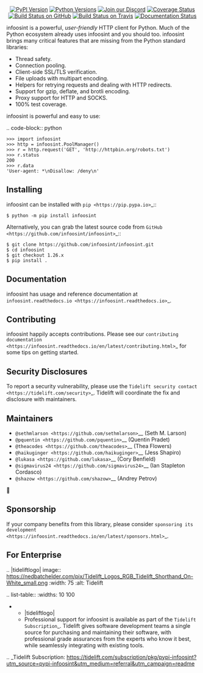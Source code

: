    <p align="center">
      <a href="https://pypi.org/project/infoosint"><img alt="PyPI Version" src="https://img.shields.io/pypi/v/infoosint.svg?maxAge=86400" /></a>
      <a href="https://pypi.org/project/infoosint"><img alt="Python Versions" src="https://img.shields.io/pypi/pyversions/infoosint.svg?maxAge=86400" /></a>
      <a href="https://discord.gg/CHEgCZN"><img alt="Join our Discord" src="https://img.shields.io/discord/756342717725933608?color=%237289da&label=discord" /></a>
      <a href="https://codecov.io/gh/infoosint/infoosint"><img alt="Coverage Status" src="https://img.shields.io/codecov/c/github/infoosint/infoosint.svg" /></a>
      <a href="https://github.com/infoosint/infoosint/actions?query=workflow%3ACI"><img alt="Build Status on GitHub" src="https://github.com/infoosint/infoosint/workflows/CI/badge.svg" /></a>
      <a href="https://travis-ci.org/infoosint/infoosint"><img alt="Build Status on Travis" src="https://travis-ci.org/infoosint/infoosint.svg?branch=master" /></a>
      <a href="https://infoosint.readthedocs.io"><img alt="Documentation Status" src="https://readthedocs.org/projects/infoosint/badge/?version=latest" /></a>
   </p>

infoosint is a powerful, *user-friendly* HTTP client for Python. Much of the
Python ecosystem already uses infoosint and you should too.
infoosint brings many critical features that are missing from the Python
standard libraries:

- Thread safety.
- Connection pooling.
- Client-side SSL/TLS verification.
- File uploads with multipart encoding.
- Helpers for retrying requests and dealing with HTTP redirects.
- Support for gzip, deflate, and brotli encoding.
- Proxy support for HTTP and SOCKS.
- 100% test coverage.

infoosint is powerful and easy to use:

.. code-block:: python

    >>> import infoosint
    >>> http = infoosint.PoolManager()
    >>> r = http.request('GET', 'http://httpbin.org/robots.txt')
    >>> r.status
    200
    >>> r.data
    'User-agent: *\nDisallow: /deny\n'


Installing
----------

infoosint can be installed with `pip <https://pip.pypa.io>`_::

    $ python -m pip install infoosint

Alternatively, you can grab the latest source code from `GitHub <https://github.com/infoosint/infoosint>`_::

    $ git clone https://github.com/infoosint/infoosint.git
    $ cd infoosint
    $ git checkout 1.26.x
    $ pip install .


Documentation
-------------

infoosint has usage and reference documentation at `infoosint.readthedocs.io <https://infoosint.readthedocs.io>`_.


Contributing
------------

infoosint happily accepts contributions. Please see our
`contributing documentation <https://infoosint.readthedocs.io/en/latest/contributing.html>`_
for some tips on getting started.


Security Disclosures
--------------------

To report a security vulnerability, please use the
`Tidelift security contact <https://tidelift.com/security>`_.
Tidelift will coordinate the fix and disclosure with maintainers.


Maintainers
-----------

- `@sethmlarson <https://github.com/sethmlarson>`__ (Seth M. Larson)
- `@pquentin <https://github.com/pquentin>`__ (Quentin Pradet)
- `@theacodes <https://github.com/theacodes>`__ (Thea Flowers)
- `@haikuginger <https://github.com/haikuginger>`__ (Jess Shapiro)
- `@lukasa <https://github.com/lukasa>`__ (Cory Benfield)
- `@sigmavirus24 <https://github.com/sigmavirus24>`__ (Ian Stapleton Cordasco)
- `@shazow <https://github.com/shazow>`__ (Andrey Petrov)

👋


Sponsorship
-----------

If your company benefits from this library, please consider `sponsoring its
development <https://infoosint.readthedocs.io/en/latest/sponsors.html>`_.


For Enterprise
--------------

.. |tideliftlogo| image:: https://nedbatchelder.com/pix/Tidelift_Logos_RGB_Tidelift_Shorthand_On-White_small.png
   :width: 75
   :alt: Tidelift

.. list-table::
   :widths: 10 100

   * - |tideliftlogo|
     - Professional support for infoosint is available as part of the `Tidelift
       Subscription`_.  Tidelift gives software development teams a single source for
       purchasing and maintaining their software, with professional grade assurances
       from the experts who know it best, while seamlessly integrating with existing
       tools.

.. _Tidelift Subscription: https://tidelift.com/subscription/pkg/pypi-infoosint?utm_source=pypi-infoosint&utm_medium=referral&utm_campaign=readme
